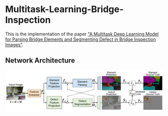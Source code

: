 # Multitask-Learning-Bridge-Inspection
This is the implementation of the paper ["A Multitask Deep Learning Model for Parsing Bridge Elements and Segmenting Defect in Bridge Inspection Images"](https://arxiv.org/abs/2209.02190).

## Network Architecture
![image](https://github.com/itschenyu/Multitask-Learning-Bridge-Inspection/blob/main/MTL-architecture.png)
